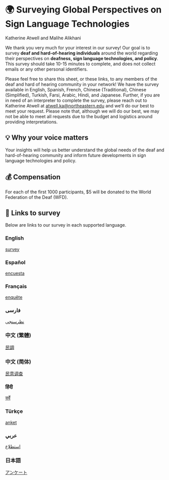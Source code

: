 # 🌍 Surveying Global Perspectives on Sign Language Technologies
Katherine Atwell and Malihe Alikhani

We thank you very much for your interest in our survey! Our goal is to survey **deaf and hard-of-hearing individuals** around the world regarding their perspectives on **deafness, sign language technologies, and policy**. This survey should take 10-15 minutes to complete, and does not collect emails or any other personal identifiers. 

Please feel free to share this sheet, or these links, to any members of the deaf and hard of hearing community in your network! We have the survey available in English, Spanish, French, Chinese (Traditional), Chinese (Simplified), Turkish, Farsi, Arabic, Hindi, and Japanese. Further, if you are in need of an interpreter to complete the survey, please reach out to Katherine Atwell at atwell.ka@northeastern.edu and we’ll do our best to meet your request. Please note that, although we will do our best, we may not be able to meet all requests due to the budget and logistics around providing interpretations.

## 💡 Why your voice matters 
Your insights will help us better understand the global needs of the deaf and hard-of-hearing community and inform future developments in sign language technologies and policy.  

## 💰 Compensation
For each of the first 1000 participants, $5 will be donated to the World Federation of the Deaf (WFD).

## 🔗 Links to survey
Below are links to our survey in each supported language.
### English
[survey](https://forms.gle/TpcfJiwmpVQziFbW8)

### Español
[encuesta](https://forms.gle/nJNWoGZhXkTj7by97)

### Français
[enquête](https://forms.gle/PXwrxeEE1xNWNUyy9)

### فارسی
[نظرسنجی](https://forms.gle/o8yoMtVV2e6ygHVo7)

### 中文 (繁體)
[民調](https://forms.gle/L2Gr2j4FiD8R2nQr5)

### 中文 (简体)
[民意调查](https://forms.gle/amFqyBSzFMaaDL6E6)

### हिंदी
[सर्वे](https://forms.gle/juJW4GpzfYByuNQg9)

### Türkçe
[anket](https://forms.gle/eWi5nsQfCu5k5Khj8)

### عربي
[استطلاع](https://forms.gle/DVASm1ecgbpK8upbA)
### 日本語
[アンケート](https://forms.gle/ZssZzyqLA251gHJGA)
